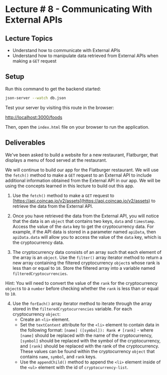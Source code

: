 # Lecture # 8 - Communicating With External APIs

## Lecture Topics
- Understand how to communicate with External APIs
- Understand how to manipulate data retrieved from External APIs when making a `GET` request

## Setup

Run this command to get the backend started:

```sh
json-server --watch db.json
```

Test your server by visiting this route in the browser:

[http://localhost:3000/foods](http://localhost:3000/foods)

Then, open the `index.html` file on your browser to run the application.

## Deliverables
We've been asked to build a website for a new restaurant, Flatburger, that displays a menu of food served at the restaurant.

We will continue to build our app for the Flatburger restaurant. We will use the `fetch()` method to make a `GET` request to an External API to include additional information obtained from the External API in our app. We will be using the concepts learned in this lecture to build out this app.

1. Use the `fetch()` method to make a `GET` request to [https://api.coincap.io/v2/assets](https://api.coincap.io/v2/assets) to retrieve the data from the External API.

2. Once you have retrieved the data from the External API, you will notice that the data is an `object` that contains two keys, `data` and `timestamp`. Access the value of the `data` key to get the cryptocurrency data. For example, if the API data is stored in a parameter named `apiData`, then `apiData.data` will allow you to access the value of the `data` key, which is the cryptocurrency data.

3. The cryptocurrency data consists of an array such that each element of the array is an `object`. Use the `filter()` array iterator method to return a new array containing the filtered cryptocurrency `object`s whose rank is less than or equal to `10`. Store the filtered array into a variable named `filteredCryptocurrencies`.

Hint: You will need to convert the value of the `rank` for the cryptocurrency `object`s to a `number` before checking whether the `rank` is less than or equal to `10`.

4. Use the `forEach()` array iterator method to iterate through the array stored in the `filteredCryptocurrencies` variable. For each cryptocurrency `object`:
   - Create an `<li>` element.
   - Set the `textContent` attribute for the `<li>` element to contain data in the following format: `[name] ([symbol]): Rank # [rank]` - where `[name]` should be replaced with the name of the cryptocurrency, `[symbol]` should be replaced with the symbol of the cryptocurrency, and `[rank]` should be replaced with the rank of the cryptocurrency. These values can be found within the cryptocurrency `object` that contains `name`, `symbol`, and `rank` keys.
   - Use the `appendChild()` method to append the `<li>` element inside of the `<ul>` element with the id of `cryptocurrency-list`.